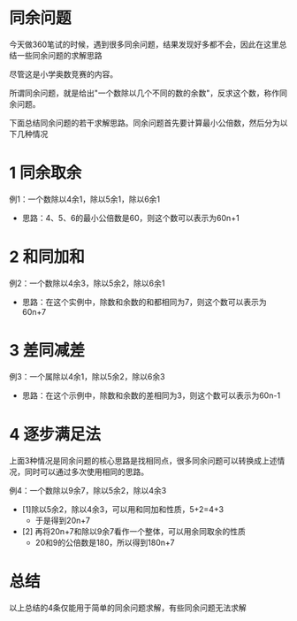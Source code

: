 # 同余问题

今天做360笔试的时候，遇到很多同余问题，结果发现好多都不会，因此在这里总结一些同余问题的求解思路

尽管这是小学奥数竞赛的内容。

所谓同余问题，就是给出"一个数除以几个不同的数的余数"，反求这个数，称作同余问题。

下面总结同余问题的若干求解思路。同余问题首先要计算最小公倍数，然后分为以下几种情况

# 1 同余取余

例1：一个数除以4余1，除以5余1，除以6余1

- 思路：4、5、6的最小公倍数是60，则这个数可以表示为60n+1

# 2 和同加和

例2：一个数除以4余3，除以5余2，除以6余1

- 思路：在这个实例中，除数和余数的和都相同为7，则这个数可以表示为60n+7

# 3 差同减差

例3：一个属除以4余1，除以5余2，除以6余3

- 思路：在这个示例中，除数和余数的差相同为3，则这个数可以表示为60n-1


# 4 逐步满足法

上面3种情况是同余问题的核心思路是找相同点，很多同余问题可以转换成上述情况，同时可以通过多次使用相同的思路。

例4：一个数除以9余7，除以5余2，除以4余3
- [1]除以5余2，除以4余3，可以用和同加和性质，5+2=4+3
	- 于是得到20n+7
- [2] 再将20n+7和除以9余7看作一个整体，可以用余同取余的性质
	- 20和9的公倍数是180，所以得到180n+7

# 总结

以上总结的4条仅能用于简单的同余问题求解，有些同余问题无法求解
